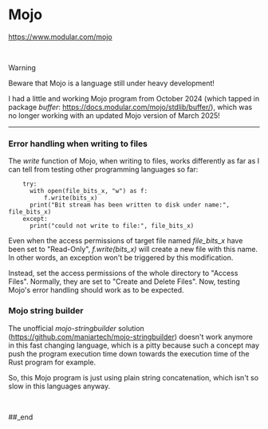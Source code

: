 # Mojo

https://www.modular.com/mojo

<br/>

> [!WARNING]
> Beware that Mojo is a language still under heavy development!

I had a little and working Mojo program from October 2024 (which tapped in package _buffer_: https://docs.modular.com/mojo/stdlib/buffer/), which was no longer working with an updated Mojo version of March 2025!

---

### Error handling when writing to files

The _write_ function of Mojo, when writing to files, works differently as far as I can tell from testing other programming languages so far:

```
    try:
      with open(file_bits_x, "w") as f:
          f.write(bits_x)
      print("Bit stream has been written to disk under name:", file_bits_x)
    except:
      print("could not write to file:", file_bits_x)
```

Even when the access permissions of target file named _file_bits_x_ have been set to "Read-Only", _f.write(bits_x)_ will create a new file with this name. In other words, an exception won't be triggered by this modification.

Instead, set the access permissions of the whole directory to "Access Files". Normally, they are set to "Create and Delete Files". Now, testing Mojo's error handling should work as to be expected.

### Mojo string builder

The unofficial _mojo-stringbuilder_ solution (https://github.com/maniartech/mojo-stringbuilder) doesn't work anymore in this fast changing language, which is a pitty because such a concept may push the program execution time down towards the execution time of the Rust program for example.

So, this Mojo program is just using plain string concatenation, which isn't so slow in this languages anyway.

<br/>

##_end
